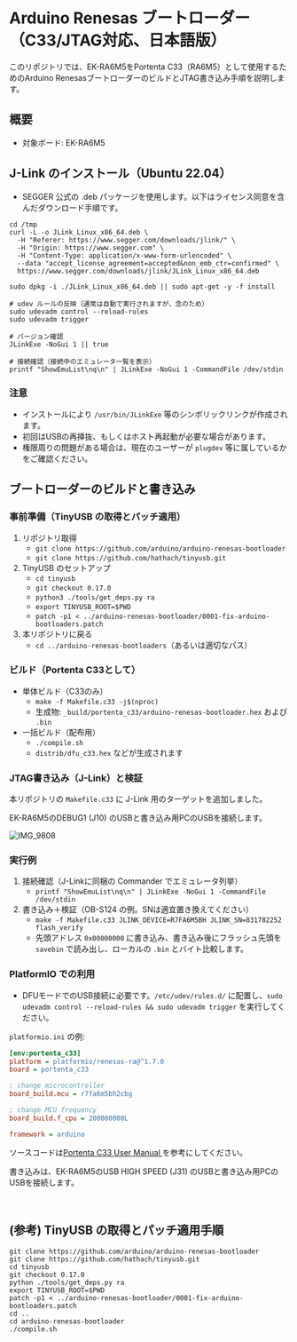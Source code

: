 # Arduino Renesas ブートローダー（C33/JTAG対応、日本語版）

このリポジトリでは、EK-RA6M5をPortenta C33（RA6M5）として使用するためのArduino RenesasブートローダーのビルドとJTAG書き込み手順を説明します。

## 概要
- 対象ボード: EK-RA6M5

## J-Link のインストール（Ubuntu 22.04）
- SEGGER 公式の .deb パッケージを使用します。以下はライセンス同意を含んだダウンロード手順です。

```
cd /tmp
curl -L -o JLink_Linux_x86_64.deb \
  -H "Referer: https://www.segger.com/downloads/jlink/" \
  -H "Origin: https://www.segger.com" \
  -H "Content-Type: application/x-www-form-urlencoded" \
  --data "accept_license_agreement=accepted&non_emb_ctr=confirmed" \
  https://www.segger.com/downloads/jlink/JLink_Linux_x86_64.deb

sudo dpkg -i ./JLink_Linux_x86_64.deb || sudo apt-get -y -f install

# udev ルールの反映（通常は自動で実行されますが、念のため）
sudo udevadm control --reload-rules
sudo udevadm trigger

# バージョン確認
JLinkExe -NoGui 1 || true

# 接続確認（接続中のエミュレータ一覧を表示）
printf "ShowEmuList\nq\n" | JLinkExe -NoGui 1 -CommandFile /dev/stdin
```

### 注意
- インストールにより `/usr/bin/JLinkExe` 等のシンボリックリンクが作成されます。
- 初回はUSBの再挿抜、もしくはホスト再起動が必要な場合があります。
- 権限周りの問題がある場合は、現在のユーザーが `plugdev` 等に属しているかをご確認ください。

## ブートローダーのビルドと書き込み
### 事前準備（TinyUSB の取得とパッチ適用）
1. リポジトリ取得
   - `git clone https://github.com/arduino/arduino-renesas-bootloader`
   - `git clone https://github.com/hathach/tinyusb.git`
2. TinyUSB のセットアップ
   - `cd tinyusb`
   - `git checkout 0.17.0`
   - `python3 ./tools/get_deps.py ra`
   - `export TINYUSB_ROOT=$PWD`
   - `patch -p1 < ../arduino-renesas-bootloader/0001-fix-arduino-bootloaders.patch`
3. 本リポジトリに戻る
   - `cd ../arduino-renesas-bootloaders`（あるいは適切なパス）

### ビルド（Portenta C33として）
- 単体ビルド（C33のみ）
  - `make -f Makefile.c33 -j$(nproc)`
  - 生成物: `_build/portenta_c33/arduino-renesas-bootloader.hex` および `.bin`
- 一括ビルド（配布用）
  - `./compile.sh`
  - `distrib/dfu_c33.hex` などが生成されます

### JTAG書き込み（J-Link）と検証
本リポジトリの `Makefile.c33` に J-Link 用のターゲットを追加しました。

EK-RA6M5のDEBUG1 (J10) のUSBと書き込み用PCのUSBを接続します。

![IMG_9808](https://github.com/user-attachments/assets/f00d3726-7cd3-4eca-809b-55211ecd3e80)

### 実行例
1. 接続確認（J-Linkに同梱の Commander でエミュレータ列挙）
   - `printf "ShowEmuList\nq\n" | JLinkExe -NoGui 1 -CommandFile /dev/stdin`
2. 書き込み＋検証（OB-S124 の例。SNは適宜置き換えてください）
   - `make -f Makefile.c33 JLINK_DEVICE=R7FA6M5BH JLINK_SN=831782252 flash_verify`
   - 先頭アドレス `0x00000000` に書き込み、書き込み後にフラッシュ先頭を `savebin` で読み出し、ローカルの `.bin` とバイト比較します。

### PlatformIO での利用

- DFUモードでのUSB接続に必要です。`/etc/udev/rules.d/` に配置し、`sudo udevadm control --reload-rules && sudo udevadm trigger` を実行してください。

`platformio.ini` の例: 

```ini
[env:portenta_c33]
platform = platformio/renesas-ra@^1.7.0
board = portenta_c33

; change microcontroller
board_build.mcu = r7fa6m5bh2cbg

; change MCU frequency
board_build.f_cpu = 200000000L

framework = arduino
```

ソースコードは[Portenta C33 User Manual
](https://docs.arduino.cc/tutorials/portenta-c33/user-manual)を参考にしてください。

書き込みは、EK-RA6M5のUSB HIGH SPEED (J31) のUSBと書き込み用PCのUSBを接続します。

<br>

## (参考) TinyUSB の取得とパッチ適用手順

```
git clone https://github.com/arduino/arduino-renesas-bootloader
git clone https://github.com/hathach/tinyusb.git
cd tinyusb
git checkout 0.17.0
python ./tools/get_deps.py ra
export TINYUSB_ROOT=$PWD
patch -p1 < ../arduino-renesas-bootloader/0001-fix-arduino-bootloaders.patch
cd ..
cd arduino-renesas-bootloader
./compile.sh
```
